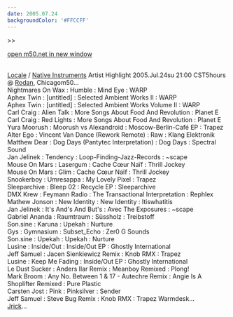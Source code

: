```yaml
---
date: 2005.07.24
backgroundColor: '#FFCCFF'
---
```


\>>

[open m50.net in new window  
](http://m50.net/)

[  
Locale](http://www.localeevents.com/) / [Native Instruments](http://www.native-instruments.com/) Artist Highlight 2005.Jul.24su 21:00 CST5hours @ [Rodan](http://www.rodan.ws/), Chicagom50...  
Nightmares On Wax : Humble : Mind Eye : WARP  
Aphex Twin : \[untitled\] : Selected Ambient Works II : WARP  
Aphex Twin : \[untitled\] : Selected Ambient Works Volume II : WARP  
Carl Craig : Alien Talk : More Songs About Food And Revolution : Planet E  
Carl Craig : Red Lights : More Songs About Food And Revolution : Planet E  
Yura Moorush : Moorush vs Alexandroid : Moscow-Berlin-Café EP : Trapez  
Alter Ego : Vincent Van Dance (Rework Remote) : Raw : Klang Elektronik  
Matthew Dear : Dog Days (Pantytec Interpretation) : Dog Days : Spectral Sound  
Jan Jelinek : Tendency : Loop-Finding-Jazz-Records : ~scape  
Mouse On Mars : Lasergum : Cache Cœur Naïf : Thrill Jockey  
Mouse On Mars : Glim : Cache Cœur Naïf : Thrill Jockey  
Snookerboy : Umresappa : My Lovely Pixel : Trapez  
Sleeparchive : Bleep 02 : Recycle EP : Sleeparchive  
DMX Krew : Feymann Radio : The Transactional Interpretation : Rephlex  
Mathew Jonson : New Identity : New Identity : Itiswhatitis  
Jan Jelinek : It's And's And But's : Avec The Exposures : ~scape  
Gabriel Ananda : Raumtraum : Süssholz : Treibstoff  
Son.sine : Karuna : Upekah : Nurture  
Gys : Gymnasium : Subset\_Echo : Zer0 G Sounds  
Son.sine : Upekah : Upekah : Nurture  
Lusine : Inside/Out : Inside/Out EP : Ghostly International  
Jeff Samuel : Jacen Sienkiewicz Remix : Knob RMX : Trapez  
Lusine : Keep Me Fading : Inside/Out EP : Ghostly International  
Le Dust Sucker : Anders Ilar Remix : Meanboy Remixed : Plong!  
Mark Broom : Any No. Between 1 & 17 - Autechre Remix : Angie Is A Shoplifter Remixed : Pure Plastic  
Carsten Jost : Pink : Pinksilver : Sender  
Jeff Samuel : Steve Bug Remix : Knob RMX : Trapez Warmdesk...  
[Jrick](http://www.jrick.com/)...